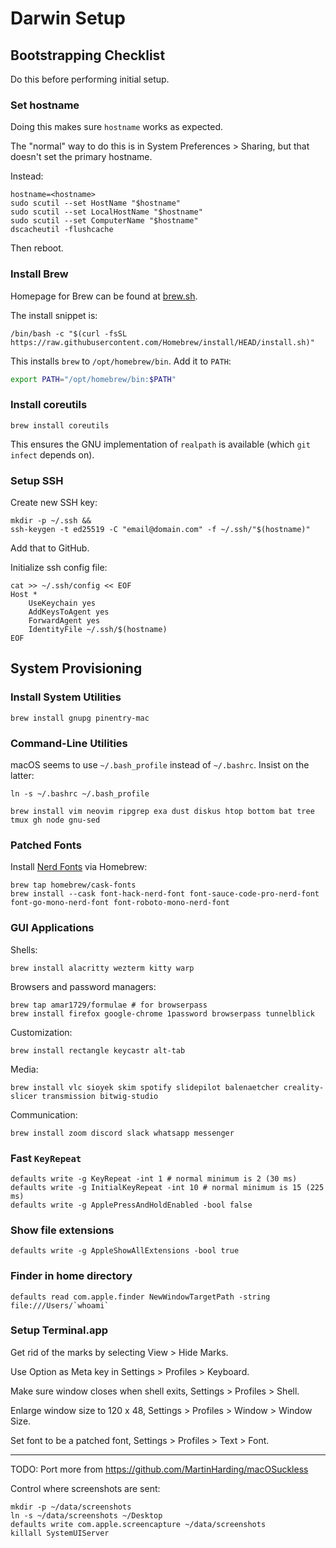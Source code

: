 # Darwin Setup

## Bootstrapping Checklist

Do this before performing initial setup.

### Set hostname

Doing this makes sure `hostname` works as expected.

The "normal" way to do this is in System Preferences > Sharing, but that doesn't set the primary hostname.

Instead:

```
hostname=<hostname>
sudo scutil --set HostName "$hostname"
sudo scutil --set LocalHostName "$hostname"
sudo scutil --set ComputerName "$hostname"
dscacheutil -flushcache
```

Then reboot.

### Install Brew

Homepage for Brew can be found at [brew.sh](https://brew.sh/).

The install snippet is:

```shell
/bin/bash -c "$(curl -fsSL https://raw.githubusercontent.com/Homebrew/install/HEAD/install.sh)"
```

This installs `brew` to `/opt/homebrew/bin`. Add it to `PATH`:

```sh
export PATH="/opt/homebrew/bin:$PATH"
```

### Install coreutils

```
brew install coreutils
```

This ensures the GNU implementation of `realpath` is available (which `git infect` depends on).

### Setup SSH

Create new SSH key:

```
mkdir -p ~/.ssh &&
ssh-keygen -t ed25519 -C "email@domain.com" -f ~/.ssh/"$(hostname)"
```

Add that to GitHub.

Initialize ssh config file:

```
cat >> ~/.ssh/config << EOF
Host *
    UseKeychain yes
    AddKeysToAgent yes
    ForwardAgent yes
    IdentityFile ~/.ssh/$(hostname)
EOF
```
## System Provisioning

### Install System Utilities

```shell
brew install gnupg pinentry-mac
```

### Command-Line Utilities

macOS seems to use `~/.bash_profile` instead of `~/.bashrc`. Insist on the latter:

```shell
ln -s ~/.bashrc ~/.bash_profile
```

```shell
brew install vim neovim ripgrep exa dust diskus htop bottom bat tree tmux gh node gnu-sed
```

### Patched Fonts

Install [Nerd Fonts](https://github.com/ryanoasis/nerd-fonts#option-3-install-script) via Homebrew:

```
brew tap homebrew/cask-fonts
brew install --cask font-hack-nerd-font font-sauce-code-pro-nerd-font font-go-mono-nerd-font font-roboto-mono-nerd-font
```

### GUI Applications

Shells:

```shell
brew install alacritty wezterm kitty warp
```

Browsers and password managers:

```shell
brew tap amar1729/formulae # for browserpass
brew install firefox google-chrome 1password browserpass tunnelblick
```

Customization:

```shell
brew install rectangle keycastr alt-tab
```

Media:

```shell
brew install vlc sioyek skim spotify slidepilot balenaetcher creality-slicer transmission bitwig-studio
```

Communication:

```shell
brew install zoom discord slack whatsapp messenger
```

### Fast `KeyRepeat`

```shell
defaults write -g KeyRepeat -int 1 # normal minimum is 2 (30 ms)
defaults write -g InitialKeyRepeat -int 10 # normal minimum is 15 (225 ms)
defaults write -g ApplePressAndHoldEnabled -bool false
```
### Show file extensions

```shell
defaults write -g AppleShowAllExtensions -bool true
```

### Finder in home directory

```shell
defaults read com.apple.finder NewWindowTargetPath -string file:///Users/`whoami`
```

### Setup Terminal.app

Get rid of the marks by selecting View > Hide Marks.

Use Option as Meta key in Settings > Profiles > Keyboard.

Make sure window closes when shell exits, Settings > Profiles > Shell.

Enlarge window size to 120 x 48, Settings > Profiles > Window > Window Size.

Set font to be a patched font, Settings > Profiles > Text > Font.

----

TODO: Port more from https://github.com/MartinHarding/macOSuckless

Control where screenshots are sent:

    mkdir -p ~/data/screenshots
    ln -s ~/data/screenshots ~/Desktop
    defaults write com.apple.screencapture ~/data/screenshots
    killall SystemUIServer
